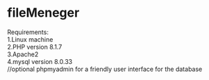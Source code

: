 # fileMeneger
  Requirements:<br />
  1.Linux machine <br />
  2.PHP version 8.1.7<br />
  3.Apache2<br />
  4.mysql version 8.0.33<br />
  //optional phpmyadmin for a friendly user interface for the database
